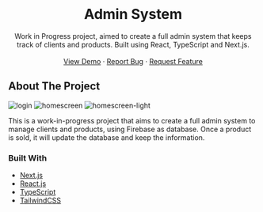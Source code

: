 <!-- PROJECT LOGO -->
<br />
<div align="center">
  <a href="https://github.com/joaodslourenco/admin-system/">
  </a>

<h1 align="center">Admin System</h1>

  <p align="center">
    Work in Progress project, aimed to create a full admin system that keeps track of clients and products. Built using React, TypeScript and Next.js. 
    <br />
    <br />
    <a href="#">View Demo</a>
    ·
    <a href="https://github.com/joaodslourenco/admin-system/issues">Report Bug</a>
    ·
    <a href="https://github.com/joaodslourenco/admin-system/issues">Request Feature</a>
  </p>
</div>

<!-- ABOUT THE PROJECT -->
## About The Project

![login](https://user-images.githubusercontent.com/90736469/149575209-0b03b9d6-d89a-42e8-af9d-97591239091f.jpg)
![homescreen](https://user-images.githubusercontent.com/90736469/149575220-6a1fedf6-ef03-42e6-8d39-e84d0f4ddfd4.jpg)
![homescreen-light](https://user-images.githubusercontent.com/90736469/149575226-2b6bd5f0-d9f0-4b5d-9560-4aea9635473d.jpg)


This is a work-in-progress project that aims to create a full admin system to manage clients and products, using Firebase as database. Once a product is sold, it will update the database and keep the information.

### Built With

* [Next.js](https://nextjs.org/)
* [React.js](https://reactjs.org/)
* [TypeScript](https://typescriptlang.org/)
* [TailwindCSS](https://tailwindcss.com/)
